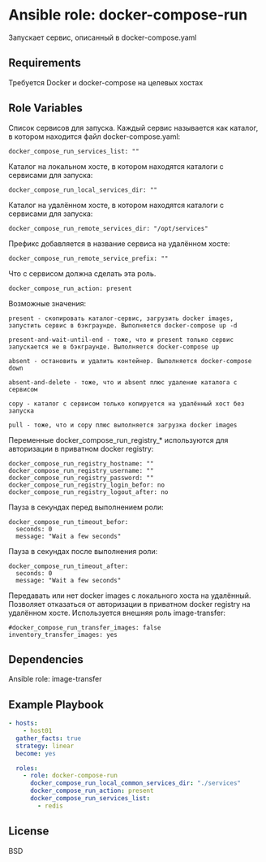 Ansible role: docker-compose-run
=========

Запускает сервис, описанный в docker-compose.yaml

Requirements
------------

Требуется Docker и docker-compose на целевых хостах

Role Variables
--------------

Список сервисов для запуска. Каждый сервис называется как каталог, в котором находится файл docker-compose.yaml:

    docker_compose_run_services_list: ""


Каталог на локальном хосте, в котором находятся каталоги с сервисами для запуска:

    docker_compose_run_local_services_dir: ""

Каталог на удалённом хосте, в котором находятся каталоги с сервисами для запуска:

    docker_compose_run_remote_services_dir: "/opt/services"

Префикс добавляется в название сервиса на удалённом хосте:

    docker_compose_run_remote_service_prefix: ""


Что с сервисом должна сделать эта роль.

    docker_compose_run_action: present

Возможные значения:

    present - скопировать каталог-сервис, загрузить docker images, запустить сервис в бэкграунде. Выполняется docker-compose up -d

    present-and-wait-until-end - тоже, что и present только сервис запускается не в бэкграунде. Выполняется docker-compose up

    absent - остановить и удалить контейнер. Выполняется docker-compose down

    absent-and-delete - тоже, что и absent плюс удаление каталога с сервисом

    copy - каталог с сервисом только копируется на удалённый хост без запуска

    pull - тоже, что и copy плюс выполняется загрузка docker images


Переменные docker_compose_run_registry_* используются для авторизации в приватном docker registry:

    docker_compose_run_registry_hostname: ""
    docker_compose_run_registry_username: ""
    docker_compose_run_registry_password: ""
    docker_compose_run_registry_login_befor: no
    docker_compose_run_registry_logout_after: no


Пауза в секундах перед выполнением роли:
```
docker_compose_run_timeout_befor:
  seconds: 0
  message: "Wait a few seconds"
```

Пауза в секундах после выполнения роли:
```
docker_compose_run_timeout_after:
  seconds: 0
  message: "Wait a few seconds"
```

Передавать или нет docker images с локального хоста на удалённый. Позволяет отказаться от авторизации в приватном docker registry на удалённом хосте. Используется внешняя роль
image-transfer:

    #docker_compose_run_transfer_images: false
    inventory_transfer_images: yes



Dependencies
------------

Ansible role: image-transfer

Example Playbook
----------------
```yaml
- hosts:
    - host01
  gather_facts: true
  strategy: linear
  become: yes

  roles:
    - role: docker-compose-run
      docker_compose_run_local_common_services_dir: "./services"
      docker_compose_run_action: present
      docker_compose_run_services_list:
        - redis
```

License
-------

BSD
